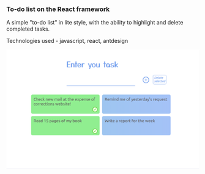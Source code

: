 ### To-do list on the React framework

A simple "to-do list" in lite style, with the ability to highlight and delete completed tasks.

Technologies used - javascript, react, antdesign

![screenshot of sample](src/img/screenshots/to-do-list.png)